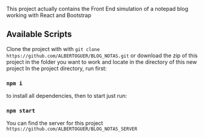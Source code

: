 This project actually contains the Front End  simulation of a notepad blog working with React and Bootstrap
## Available Scripts
Clone the project with with `git clone https://github.com/ALBERTOGUER/BLOG_NOTAS.git` or download the zip of this project in the folder you want to work and locate in the directory of this new project
In the project directory, run first:
### `npm i` 
to install all dependencies, then to start just run:
### `npm start`
You can find the server for this project `https://github.com/ALBERTOGUER/BLOG_NOTAS_SERVER`



